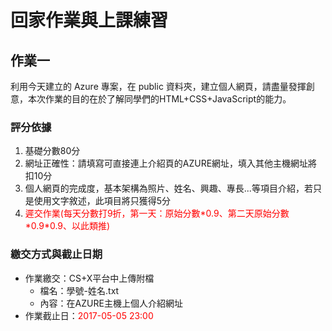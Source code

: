 # 回家作業與上課練習

## 作業一

利用今天建立的 Azure 專案，在 public 資料夾，建立個人網頁，請盡量發揮創意，本次作業的目的在於了解同學們的HTML+CSS+JavaScript的能力。

### 評分依據
1. 基礎分數80分
2. 網址正確性：請填寫可直接連上介紹頁的AZURE網址，填入其他主機網址將扣10分
3. 個人網頁的完成度，基本架構為照片、姓名、興趣、專長...等項目介紹，若只是使用文字敘述，此項目將只獲得5分
4. <font color="red">遲交作業(每天分數打9折，第一天：原始分數\*0.9、第二天原始分數\*0.9\*0.9、以此類推)</font>

### 繳交方式與截止日期

* 作業繳交：CS+X平台中上傳附檔
    * 檔名：學號-姓名.txt<br>
    * 內容：在AZURE主機上個人介紹網址
* 作業截止日：<font color="red">2017-05-05 23:00</font>

